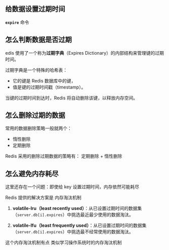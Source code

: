 

## 给数据设置过期时间

**`expire`** 命令



## 怎么判断数据是否过期

edis 使用了一个称为**过期字典**（Expires Dictionary）的内部结构来管理键的过期时间。

过期字典是一个特殊的哈希表：

- 它的键是 Redis 数据库中的键，
- 值是键的过期时间戳（timestamp）。

当键的过期时间到达时，Redis 将自动删除该键，以释放内存空间。



## 怎么删除过期的数据

常用的数据删除策略一般就两个：

- 惰性删除
- 定期删除

Redis 采用的删除过期数据的策略有： 定期删除 + 惰性删除





## 怎么避免内存耗尽

这里还存在一个问题：即使给 key 设置过期时间，内存依然可能耗尽

Redis 提供的解决方案是 内存淘汰机制

1. **volatile-lru（least recently used）**：从已设置过期时间的数据集（`server.db[i].expires`）中挑选最近最少使用的数据淘汰。

1. **volatile-lfu（least frequently used）**：从已设置过期时间的数据集（`server.db[i].expires`）中挑选最不经常使用的数据淘汰。



这个内存淘汰机制有点 类似学习操作系统时的内存淘汰机制